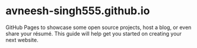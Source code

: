 # avneesh-singh555.github.io
GitHub Pages to showcase some open source projects, host a blog, or even share your résumé. This guide will help get you started on creating your next website.
